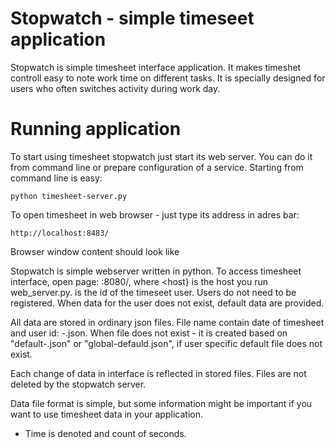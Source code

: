 Stopwatch - simple timeseet application
=======================================

Stopwatch is simple timesheet interface application. It makes timeshet controll easy
to note work time on different tasks. It is specially designed for users who often 
switches activity during work day.

# Running application

To start using timesheet stopwatch just start its web server. You can do it from command line or prepare configuration of a service. Starting from command line is easy:

`python timesheet-server.py`

To open timesheet in web browser - just type its address in adres bar:

`http://localhost:8483/`

Browser window content should look like











Stopwatch is simple webserver written in python. To access timesheet interface, open page:
<HOST>:8080/<USERNAME>, where <host} is the host you run web_server.py. <USERNAME> is 
the id of the timeseet user. Users do not need to be registered. When data for the user 
does not exist, default data are provided. 

All data are stored in ordinary json files. File name contain date of timesheet and user id: 
<YYYY-MM-DD>-<USERNAME>.json. When file does not exist - it is created based on "default-<USERNAME>.json"
or "global-defauld.json", if user specific default file does not exist.

Each change of data in interface is reflected in stored files. Files are not deleted by the 
stopwatch server. 

Data file format is simple, but some information might be important if you want to use timesheet data
in your application.
- Time is denoted and count of seconds.
